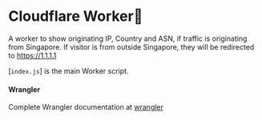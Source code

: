 # Cloudflare Worker👷

A worker to show originating IP, Country and ASN, if traffic is originating from Singapore. 
If visitor is from outside Singapore, they will be redirected to https://1.1.1.1

[`index.js`] is the main Worker script. 

#### Wrangler

Complete Wrangler documentation at [wrangler](https://developers.cloudflare.com/workers/wrangler/)



